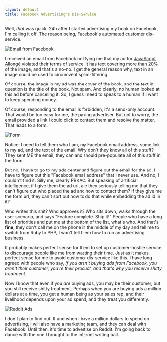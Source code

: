 ```yaml
---
layout: default
title: Facebook Advertising's Dis-Service
---
```


Well, *that* was quick. 24h after I started advertising my book on Facebook, I'm calling it off. The reason being, Facebook's automated customer dis-service.

![Email from Facebook](http://i.minus.com/ibd4cIUMinR6iz.png)

I received an email from Facebook notifying me that my ad for [JavaScript Allongé](https://leanpub.com/javascript-allonge) violated their terms of service. It has text covering more than 20% of the image, and that's a no-no. I get the general reason why, text in an image could be used to circumvent spam-filtering.

Of course, the image in my ad was the cover of the book, and the text in question is the title of the book. Not spam. And clearly, no human looked at this ad before canceling it. So, I guess I need to speak to a human if I want to keep spending money.

Of course, responding to the email is forbidden, it's a send-only account. That would be too easy for me, the paying advertiser. But not to worry, the email provided a link I could click to contact them and resolve the matter. That leads to a form:

![Form](http://i.minus.com/iA1LtOYkQvYjX.png)

Notice: I need to tell them who I am, my Facebook email address, some link to my ad, and the text of the email. Why don't they know all of this stuff? They sent ME the email, they can and should pre-populate all of this stuff in the form.

But no, I have to go to my ads center and figure out the email for the ad. I have to figure out this "Facebook email address" that I never use. And no, I couldn't find it. Silly me, clearly PBKAC. But speaking of artificial intelligence, if I give them the ad url, are they seriously telling me that they can't figure out who placed the ad and how to contact them? If they give me the form url, they can't sort out how to do that while embedding the ad id in it?

Who writes this shit? Who approves it? Who sits down, walks through the user scenario, and says "Feature complete. Ship it!" People who have a long list of priorities and put me at the bottom of the list, what's who. And that's **fine**, they don't call me on the phone in the middle of my day and tell me to switch from Ruby to PHP, I won't tell them how to run an advertising business.

It probably makes perfect sense for them to set up customer-hostile service to discourage people like me from wasting their time. Just as it makes perfect sense for me to avoid customer dis-service like this. I have long agreed with people who say, *If you aren't buying ads from Facebook, you aren't their customer, you're their product, and that's why you receive shitty treatment.*

Now I know that even if you *are* buying ads, you may be their customer, but you still receive shitty treatment. Perhaps when you are buying ads a million dollars at a time, you get a human being as your sales rep, and their livelihood depends upon your ad spend, and they treat you differently.

![Reddit Ads](http://i.minus.com/ibtLBpqxZfYT3.png)

I don't plan to find out. If and when I have a million dollars to spend on advertising, I will also have a marketing team, and they can deal with Facebook. Until then, it's time to advertise on Reddit. I'm going back to dance with the one I brought to the internet writing ball.